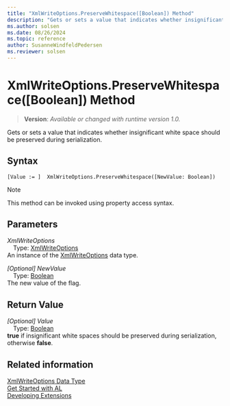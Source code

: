 ```yaml
---
title: "XmlWriteOptions.PreserveWhitespace([Boolean]) Method"
description: "Gets or sets a value that indicates whether insignificant white space should be preserved during serialization."
ms.author: solsen
ms.date: 08/26/2024
ms.topic: reference
author: SusanneWindfeldPedersen
ms.reviewer: solsen
---
```

[//]: # (START>DO_NOT_EDIT)
[//]: # (IMPORTANT:Do not edit any of the content between here and the END>DO_NOT_EDIT.)
[//]: # (Any modifications should be made in the .xml files in the ModernDev repo.)
# XmlWriteOptions.PreserveWhitespace([Boolean]) Method
> **Version**: _Available or changed with runtime version 1.0._

Gets or sets a value that indicates whether insignificant white space should be preserved during serialization.


## Syntax
```AL
[Value := ]  XmlWriteOptions.PreserveWhitespace([NewValue: Boolean])
```
> [!NOTE]
> This method can be invoked using property access syntax.
## Parameters
*XmlWriteOptions*  
&emsp;Type: [XmlWriteOptions](xmlwriteoptions-data-type.md)  
An instance of the [XmlWriteOptions](xmlwriteoptions-data-type.md) data type.  

*[Optional] NewValue*  
&emsp;Type: [Boolean](../boolean/boolean-data-type.md)  
The new value of the flag.  


## Return Value
*[Optional] Value*  
&emsp;Type: [Boolean](../boolean/boolean-data-type.md)  
**true** if insignificant white spaces should be preserved during serialization, otherwise **false**.


[//]: # (IMPORTANT: END>DO_NOT_EDIT)
## Related information
[XmlWriteOptions Data Type](xmlwriteoptions-data-type.md)  
[Get Started with AL](../../devenv-get-started.md)  
[Developing Extensions](../../devenv-dev-overview.md)